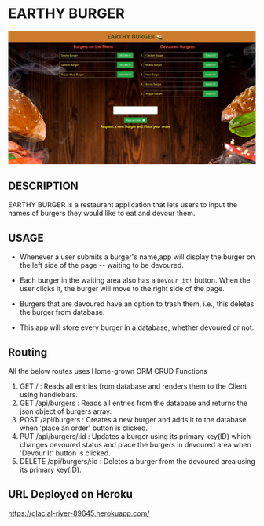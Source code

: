 # EARTHY BURGER

<img src="public/assets/img/burgerapp.JPG"  alt="Burger app">

## DESCRIPTION

EARTHY BURGER is a restaurant application that lets users to input the names of burgers they would like to eat and devour them.

## USAGE

* Whenever a user submits a burger's name,app will display the burger on the left side of the page -- waiting to be devoured.

* Each burger in the waiting area also has a `Devour it!` button. When the user clicks it, the burger will move to the right side of the page.

* Burgers that are devoured have an option to trash them, i.e., this deletes the burger from database. 

* This app will store every burger in a database, whether devoured or not.

## Routing

All the below routes uses Home-grown ORM CRUD Functions

1. GET / : Reads all entries from database and renders them to the Client using handlebars.
2. GET /api/burgers : Reads all entries from the database and returns the json object of burgers array.
3. POST /api/burgers : Creates a new burger and adds it to the database when 'place an order' button is clicked.
4. PUT /api/burgers/:id : Updates a burger using its primary key(ID) which changes devoured status and place the burgers in devoured area 
   when 'Devour It' button is clicked.
5. DELETE /api/burgers/:id : Deletes a burger from the devoured area using its primary key(ID).


## URL Deployed on Heroku

https://glacial-river-89645.herokuapp.com/

